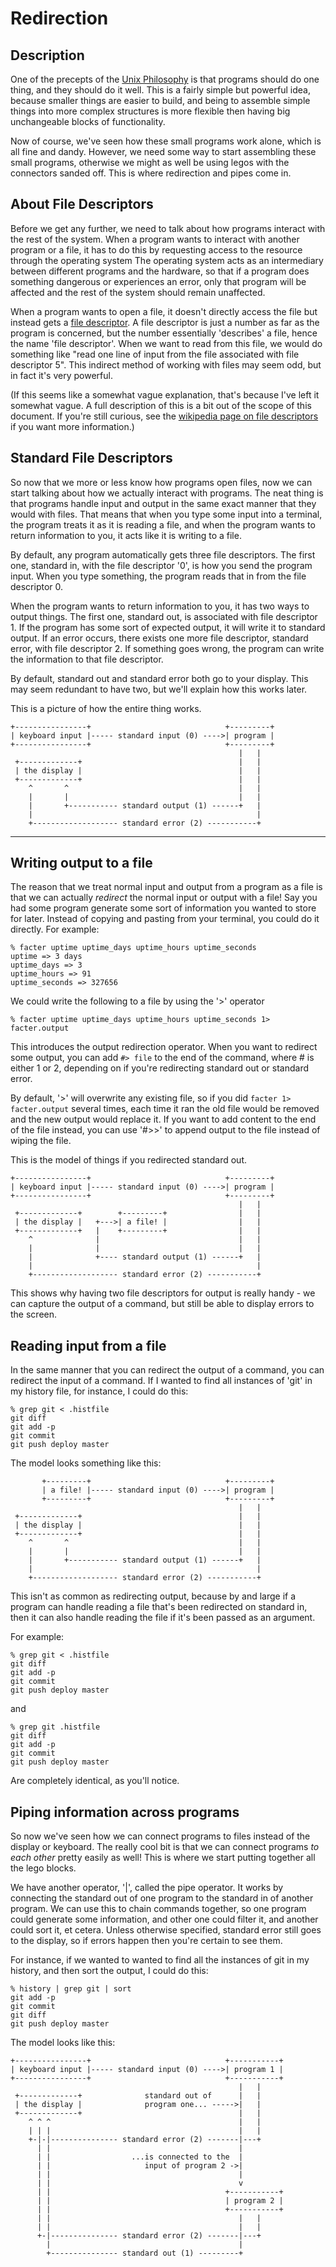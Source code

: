 Redirection
===========

Description
-----------

One of the precepts of the [Unix Philosophy][philosophy] is that programs should
do one thing, and they should do it well. This is a fairly simple but powerful
idea, because smaller things are easier to build, and being to assemble simple
things into more complex structures is more flexible then having big
unchangeable blocks of functionality.

[philosophy]: http://en.wikipedia.org/wiki/Unix_philosophy "Wikipedia - Unix Philosophy"

Now of course, we've seen how these small programs work alone, which is all fine
and dandy. However, we need some way to start assembling these small programs,
otherwise we might as well be using legos with the connectors sanded off. This
is where redirection and pipes come in.


About File Descriptors
----------------------

Before we get any further, we need to talk about how programs interact with the
rest of the system. When a program wants to interact with another program or a
file, it has to do this by requesting access to the resource through the
operating system The operating system acts as an intermediary between different
programs and the hardware, so that if a program does something dangerous or
experiences an error, only that program will be affected and the rest of the
system should remain unaffected.

When a program wants to open a file, it doesn't directly access the file but
instead gets a [file descriptor][fd]. A file descriptor is just a number as far
as the program is concerned, but the number essentially 'describes' a file,
hence the name 'file descriptor'.  When we want to read from this file, we would
do something like "read one line of input from the file associated with file
descriptor 5". This indirect method of working with files may seem odd, but in
fact it's very powerful.

[fd]: http://en.wikipedia.org/wiki/File_descriptor "Wikipedia - File Descriptor"

(If this seems like a somewhat vague explanation, that's because I've left it
somewhat vague. A full description of this is a bit out of the scope of this
document. If you're still curious, see the [wikipedia page on file
descriptors][fd] if you want more information.)

Standard File Descriptors
-------------------------

So now that we more or less know how programs open files, now we can start
talking about how we actually interact with programs. The neat thing is that
programs handle input and output in the same exact manner that they would with
files. That means that when you type some input into a terminal, the program
treats it as it is reading a file, and when the program wants to return
information to you, it acts like it is writing to a file.

By default, any program automatically gets three file descriptors. The first
one, standard in, with the file descriptor '0', is how you send the program
input. When you type something, the program reads that in from the file
descriptor 0.

When the program wants to return information to you, it has two ways to output
things. The first one, standard out, is associated with file descriptor 1. If
the program has some sort of expected output, it will write it to standard
output. If an error occurs, there exists one more file descriptor, standard
error, with file descriptor 2. If something goes wrong, the program can write
the information to that file descriptor.

By default, standard out and standard error both go to your display. This may
seem redundant to have two, but we'll explain how this works later.

This is a picture of how the entire thing works.

    +----------------+                              +---------+
    | keyboard input |----- standard input (0) ---->| program |
    +----------------+                              +---------+
                                                       |   |
     +-------------+                                   |   |
     | the display |                                   |   |
     +-------------+                                   |   |
        ^       ^                                      |   |
        |       |                                      |   |
        |       +----------- standard output (1) ------+   |
        |                                                  |
        +------------------- standard error (2) -----------+

- - -

Writing output to a file
--------------------------

The reason that we treat normal input and output from a program as a file is
that we can actually *redirect* the normal input or output with a file! Say you
had some program generate some sort of information you wanted to store for
later. Instead of copying and pasting from your terminal, you could do it
directly. For example:

    % facter uptime uptime_days uptime_hours uptime_seconds
    uptime => 3 days
    uptime_days => 3
    uptime_hours => 91
    uptime_seconds => 327656

We could write the following to a file by using the '>' operator

    % facter uptime uptime_days uptime_hours uptime_seconds 1> facter.output

This introduces the output redirection operator. When you want to redirect some
output, you can add `#> file` to the end of the command, where # is either 1 or
2, depending on if you're redirecting standard out or standard error.

By default, '>' will overwrite any existing file, so if you did `facter 1>
facter.output` several times, each time it ran the old file would be removed
and the new output would replace it. If you want to add content to the end of
the file instead, you can use '#>>' to append output to the file instead of
wiping the file.

This is the model of things if you redirected standard out.

    +----------------+                              +---------+
    | keyboard input |----- standard input (0) ---->| program |
    +----------------+                              +---------+
                                                       |   |
     +-------------+        +---------+                |   |
     | the display |   +--->| a file! |                |   |
     +-------------+   |    +---------+                |   |
        ^              |                               |   |
        |              |                               |   |
        |              +---- standard output (1) ------+   |
        |                                                  |
        +------------------- standard error (2) -----------+

This shows why having two file descriptors for output is really handy - we can
capture the output of a command, but still be able to display errors to the
screen.

Reading input from a file
-------------------------

In the same manner that you can redirect the output of a command, you can
redirect the input of a command. If I wanted to find all instances of 'git' in
my history file, for instance, I could do this:

    % grep git < .histfile
    git diff
    git add -p
    git commit
    git push deploy master

The model looks something like this:

           +---------+                              +---------+
           | a file! |----- standard input (0) ---->| program |
           +---------+                              +---------+
                                                       |   |
     +-------------+                                   |   |
     | the display |                                   |   |
     +-------------+                                   |   |
        ^       ^                                      |   |
        |       |                                      |   |
        |       +----------- standard output (1) ------+   |
        |                                                  |
        +------------------- standard error (2) -----------+

This isn't as common as redirecting output, because by and large if a program
can handle reading a file that's been redirected on standard in, then it can
also handle reading the file if it's been passed as an argument.

For example:

    % grep git < .histfile
    git diff
    git add -p
    git commit
    git push deploy master

and

    % grep git .histfile
    git diff
    git add -p
    git commit
    git push deploy master

Are completely identical, as you'll notice.

Piping information across programs
----------------------------------

So now we've seen how we can connect programs to files instead of the display or
keyboard. The really cool bit is that we can connect programs *to each other*
pretty easily as well! This is where we start putting together all the lego
blocks.

We have another operator, '|', called the pipe operator. It works by connecting
the standard out of one program to the standard in of another program. We can
use this to chain commands together, so one program could generate some
information, and other one could filter it, and another could sort it, et
cetera. Unless otherwise specified, standard error still goes to the display, so
if errors happen then you're certain to see them.

For instance, if we wanted to wanted to find all the instances of git in my
history, and then sort the output, I could do this:

    % history | grep git | sort
    git add -p
    git commit
    git diff
    git push deploy master

The model looks like this:

    +----------------+                              +-----------+
    | keyboard input |----- standard input (0) ---->| program 1 |
    +----------------+                              +-----------+
                                                       |   |
     +-------------+              standard out of      |   |
     | the display |              program one... ----->|   |
     +-------------+                                   |   |
        ^ ^ ^                                          |   |
        | | |                                          |   |
        +-|-|--------------- standard error (2) -------|---+
          | |                                          |
          | |                  ...is connected to the  |
          | |                     input of program 2 ->|
          | |                                          |
          | |                                          v
          | |                                       +-----------+
          | |                                       | program 2 |
          | |                                       +-----------+
          | |                                          |   |
          | |                                          |   |
          +-|--------------- standard error (2) -------|---+
            |                                          |
            +--------------- standard out (1) ---------+
<!--

TODO examples!
>
